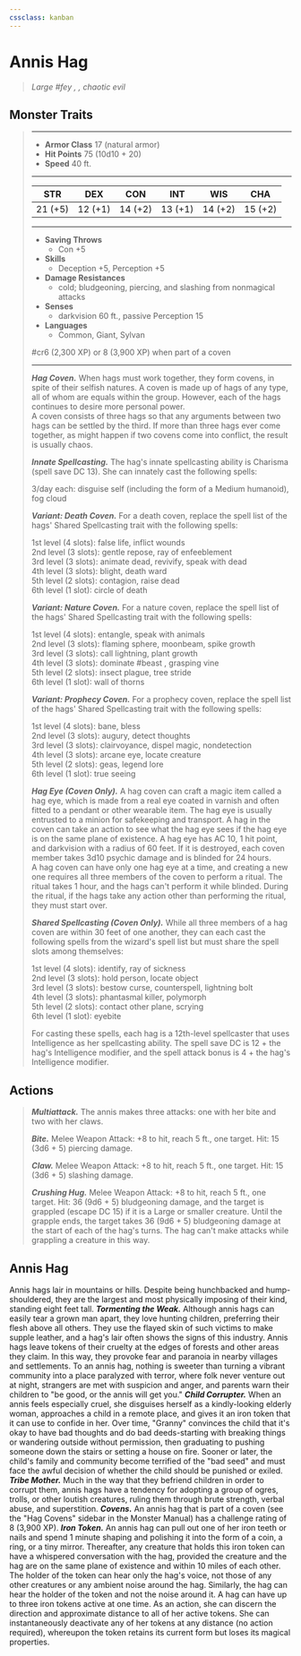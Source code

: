 ```yaml
---
cssclass: kanban
---
```


# Annis Hag
>*Large #fey , , chaotic evil*
## Monster Traits
>___
>- **Armor Class** 17 (natural armor)
>- **Hit Points** 75 (10d10 + 20)
>- **Speed** 40 ft.
>___
>|STR|DEX|CON|INT|WIS|CHA|
>|:---:|:---:|:---:|:---:|:---:|:---:|
>|21 (+5)|12 (+1)|14 (+2)|13 (+1)|14 (+2)|15 (+2)|
>___
>- **Saving Throws**
>	 - Con +5
>- **Skills**
>	 - Deception +5, Perception +5
>- **Damage Resistances**
>	 - cold; bludgeoning, piercing, and slashing from nonmagical attacks
>- **Senses**
>	 - darkvision 60 ft., passive Perception 15
>- **Languages**
>	 - Common, Giant, Sylvan
>
> #cr6 (2,300 XP) or 8 (3,900 XP) when part of a coven
>___
>***Hag Coven.*** When hags must work together, they form covens, in spite of their selfish natures. A coven is made up of hags of any type, all of whom are equals within the group. However, each of the hags continues to desire more personal power.  
>A coven consists of three hags so that any arguments between two hags can be settled by the third. If more than three hags ever come together, as might happen if two covens come into conflict, the result is usually chaos.  
>
>***Innate Spellcasting.*** The hag's innate spellcasting ability is Charisma (spell save DC 13). She can innately cast the following spells:  
>
>3/day each: disguise self (including the form of a Medium humanoid), fog cloud  
>
>
>***Variant: Death Coven.*** For a death coven, replace the spell list of the hags' Shared Spellcasting trait with the following spells:  
>
>1st level (4 slots): false life, inflict wounds  
>2nd level (3 slots): gentle repose, ray of enfeeblement  
>3rd level (3 slots): animate dead, revivify, speak with dead  
>4th level (3 slots): blight, death ward  
>5th level (2 slots): contagion, raise dead  
>6th level (1 slot): circle of death  
>
>
>***Variant: Nature Coven.*** For a nature coven, replace the spell list of the hags' Shared Spellcasting trait with the following spells:  
>
>1st level (4 slots): entangle, speak with animals  
>2nd level (3 slots): flaming sphere, moonbeam, spike growth  
>3rd level (3 slots): call lightning, plant growth  
>4th level (3 slots): dominate #beast , grasping vine  
>5th level (2 slots): insect plague, tree stride  
>6th level (1 slot): wall of thorns  
>
>
>***Variant: Prophecy Coven.*** For a prophecy coven, replace the spell list of the hags' Shared Spellcasting trait with the following spells:  
>
>1st level (4 slots): bane, bless  
>2nd level (3 slots): augury, detect thoughts  
>3rd level (3 slots): clairvoyance, dispel magic, nondetection  
>4th level (3 slots): arcane eye, locate creature  
>5th level (2 slots): geas, legend lore  
>6th level (1 slot): true seeing  
>
>
>***Hag Eye (Coven Only).*** A hag coven can craft a magic item called a hag eye, which is made from a real eye coated in varnish and often fitted to a pendant or other wearable item. The hag eye is usually entrusted to a minion for safekeeping and transport. A hag in the coven can take an action to see what the hag eye sees if the hag eye is on the same plane of existence. A hag eye has AC 10, 1 hit point, and darkvision with a radius of 60 feet. If it is destroyed, each coven member takes 3d10 psychic damage and is blinded for 24 hours.  
>A hag coven can have only one hag eye at a time, and creating a new one requires all three members of the coven to perform a ritual. The ritual takes 1 hour, and the hags can't perform it while blinded. During the ritual, if the hags take any action other than performing the ritual, they must start over.  
>
>***Shared Spellcasting (Coven Only).*** While all three members of a hag coven are within 30 feet of one another, they can each cast the following spells from the wizard's spell list but must share the spell slots among themselves:  
>
>1st level (4 slots): identify, ray of sickness  
>2nd level (3 slots): hold person, locate object  
>3rd level (3 slots): bestow curse, counterspell, lightning bolt  
>4th level (3 slots): phantasmal killer, polymorph  
>5th level (2 slots): contact other plane, scrying  
>6th level (1 slot): eyebite  
>
>For casting these spells, each hag is a 12th-level spellcaster that uses Intelligence as her spellcasting ability. The spell save DC is 12 + the hag's Intelligence modifier, and the spell attack bonus is 4 + the hag's Intelligence modifier.  
>
>
## Actions
>***Multiattack.*** The annis makes three attacks: one with her bite and two with her claws.  
>
>***Bite.*** Melee Weapon Attack: +8 to hit, reach 5 ft., one target. Hit: 15 (3d6 + 5) piercing damage.  
>
>***Claw.*** Melee Weapon Attack: +8 to hit, reach 5 ft., one target. Hit: 15 (3d6 + 5) slashing damage.  
>
>***Crushing Hug.*** Melee Weapon Attack: +8 to hit, reach 5 ft., one target. Hit: 36 (9d6 + 5) bludgeoning damage, and the target is grappled (escape DC 15) if it is a Large or smaller creature. Until the grapple ends, the target takes 36 (9d6 + 5) bludgeoning damage at the start of each of the hag's turns. The hag can't make attacks while grappling a creature in this way.
## Annis Hag
Annis hags lair in mountains or hills. Despite being hunchbacked and hump-shouldered, they are the largest and most physically imposing of their kind, standing eight feet tall.
***Tormenting the Weak.***  Although annis hags can easily tear a grown man apart, they love hunting children, preferring their flesh above all others. They use the flayed skin of such victims to make supple leather, and a hag's lair often shows the signs of this industry.
Annis hags leave tokens of their cruelty at the edges of forests and other areas they claim. In this way, they provoke fear and paranoia in nearby villages and settlements. To an annis hag, nothing is sweeter than turning a vibrant community into a place paralyzed with terror, where folk never venture out at night, strangers are met with suspicion and anger, and parents warn their children to "be good, or the annis will get you."
***Child Corrupter.***  When an annis feels especially cruel, she disguises herself as a kindly-looking elderly woman, approaches a child in a remote place, and gives it an iron token that it can use to confide in her. Over time, "Granny" convinces the child that it's okay to have bad thoughts and do bad deeds-starting with breaking things or wandering outside without permission, then graduating to pushing someone down the stairs or setting a house on fire. Sooner or later, the child's family and community become terrified of the "bad seed" and must face the awful decision of whether the child should be punished or exiled.
***Tribe Mother.***  Much in the way that they befriend children in order to corrupt them, annis hags have a tendency for adopting a group of ogres, trolls, or other loutish creatures, ruling them through brute strength, verbal abuse, and superstition.
***Covens.***  An annis hag that is part of a coven (see the "Hag Covens" sidebar in the Monster Manual) has a challenge rating of 8 (3,900 XP).
***Iron Token.*** An annis hag can pull out one of her iron teeth or nails and spend 1 minute shaping and polishing it into the form of a coin, a ring, or a tiny mirror. Thereafter, any creature that holds this iron token can have a whispered conversation with the hag, provided the creature and the hag are on the same plane of existence and within 10 miles of each other. The holder of the token can hear only the hag's voice, not those of any other creatures or any ambient noise around the hag. Similarly, the hag can hear the holder of the token and not the noise around it.
A hag can have up to three iron tokens active at one time. As an action, she can discern the direction and approximate distance to all of her active tokens. She can instantaneously deactivate any of her tokens at any distance (no action required), whereupon the token retains its current form but loses its magical properties.
